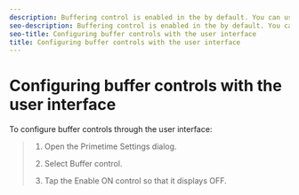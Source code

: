 ```yaml
---
description: Buffering control is enabled in the by default. You can use the Primetime Settings user interfaceJSON configuration file or the FlashVars to override the default behavior.
seo-description: Buffering control is enabled in the by default. You can use the Primetime Settings user interfaceJSON configuration file or the FlashVars to override the default behavior.
seo-title: Configuring buffer controls with the user interface
title: Configuring buffer controls with the user interface
---
```


# Configuring buffer controls with the user interface

To configure buffer controls through the user interface:

>1. Open the Primetime Settings dialog.
>   
>1. Select Buffer control. <!-- Can someone provide a screenshot for me? thank you! -->
>   
>   
>1. Tap the Enable ON control so that it displays OFF.
>   
>   
